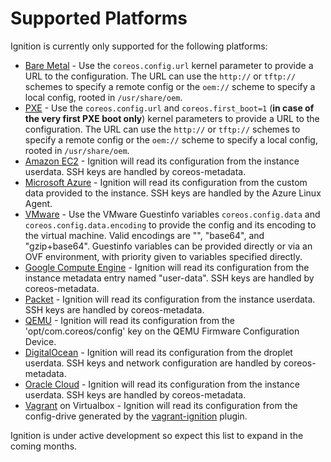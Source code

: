 # Supported Platforms #

Ignition is currently only supported for the following platforms:

* [Bare Metal] - Use the `coreos.config.url` kernel parameter to provide a URL to the configuration. The URL can use the `http://` or `tftp://` schemes to specify a remote config or the `oem://` scheme to specify a local config, rooted in `/usr/share/oem`.
* [PXE] - Use the `coreos.config.url` and `coreos.first_boot=1` (**in case of the very first PXE boot only**) kernel parameters to provide a URL to the configuration. The URL can use the `http://` or `tftp://` schemes to specify a remote config or the `oem://` scheme to specify a local config, rooted in `/usr/share/oem`.
* [Amazon EC2] - Ignition will read its configuration from the instance userdata. SSH keys are handled by coreos-metadata.
* [Microsoft Azure] - Ignition will read its configuration from the custom data provided to the instance. SSH keys are handled by the Azure Linux Agent.
* [VMware] - Use the VMware Guestinfo variables `coreos.config.data` and `coreos.config.data.encoding` to provide the config and its encoding to the virtual machine. Valid encodings are "", "base64", and "gzip+base64". Guestinfo variables can be provided directly or via an OVF environment, with priority given to variables specified directly.
* [Google Compute Engine] - Ignition will read its configuration from the instance metadata entry named "user-data". SSH keys are handled by coreos-metadata.
* [Packet] - Ignition will read its configuration from the instance userdata. SSH keys are handled by coreos-metadata.
* [QEMU] - Ignition will read its configuration from the 'opt/com.coreos/config' key on the QEMU Firmware Configuration Device.
* [DigitalOcean] - Ignition will read its configuration from the droplet userdata. SSH keys and network configuration are handled by coreos-metadata.
* [Oracle Cloud] - Ignition will read its configuration from the instance userdata. SSH keys are handled by coreos-metadata.
* [Vagrant] on Virtualbox - Ignition will read its configuration from the config-drive generated by the [vagrant-ignition] plugin.

Ignition is under active development so expect this list to expand in the coming months.

[Bare Metal]: https://github.com/coreos/docs/blob/master/os/installing-to-disk.md
[PXE]: https://github.com/coreos/docs/blob/master/os/booting-with-pxe.md
[Amazon EC2]: https://github.com/coreos/docs/blob/master/os/booting-on-ec2.md
[Microsoft Azure]: https://github.com/coreos/docs/blob/master/os/booting-on-azure.md
[VMware]: https://github.com/coreos/docs/blob/master/os/booting-on-vmware.md
[Google Compute Engine]: https://github.com/coreos/docs/blob/master/os/booting-on-google-compute-engine.md
[Packet]: https://github.com/coreos/docs/blob/master/os/booting-on-packet.md
[QEMU]: https://github.com/qemu/qemu/blob/d75aa4372f0414c9960534026a562b0302fcff29/docs/specs/fw_cfg.txt
[DigitalOcean]: https://github.com/coreos/docs/blob/master/os/booting-on-digitalocean.md
[Oracle Cloud]: https://cloud.oracle.com/en_US/iaas
[Vagrant]: https://github.com/coreos/coreos-vagrant
[vagrant-ignition]: https://github.com/coreos/vagrant-ignition

